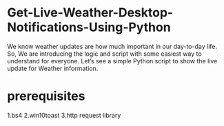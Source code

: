 # Get-Live-Weather-Desktop-Notifications-Using-Python
We know weather updates are how much important in our day-to-day life. So, We are introducing the logic and script with some easiest way to understand for everyone. Let’s see a simple Python script to show the live update for Weather information. 
# prerequisites
1.bs4
2.win10toast
3.http request library 
